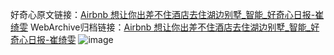 好奇心原文链接：[Airbnb 想让你出差不住酒店去住湖边别墅_智能_好奇心日报-崔绮雯](https://www.qdaily.com/articles/1654.html)
WebArchive归档链接：[Airbnb 想让你出差不住酒店去住湖边别墅_智能_好奇心日报-崔绮雯](http://web.archive.org/web/20190623150010/https://www.qdaily.com/articles/1654.html)
![image](http://ww3.sinaimg.cn/large/007d5XDply1g3v4khhm9nj30u02yxb29)